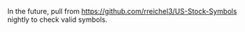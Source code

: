 In the future, pull from
https://github.com/rreichel3/US-Stock-Symbols
nightly to check valid symbols.